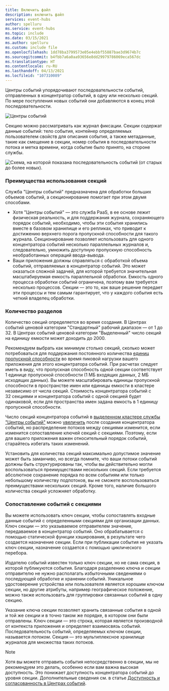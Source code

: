 ```yaml
---
title: Включить файл
description: включить файл
services: event-hubs
author: spelluru
ms.service: event-hubs
ms.topic: include
ms.date: 03/15/2021
ms.author: spelluru
ms.custom: include file
ms.openlocfilehash: 1dd78ba3799573e05e4ebbf55887bae3d9674b7c
ms.sourcegitcommit: b4fbb7a6a0aa93656e8dd29979786069eca567dc
ms.translationtype: HT
ms.contentlocale: ru-RU
ms.lasthandoff: 04/13/2021
ms.locfileid: "107310089"
---
```

Центры событий упорядочивают последовательности событий, отправленных в концентратор событий, в одну или несколько секций. По мере поступления новых событий они добавляются в конец этой последовательности. 

![Центры событий](./media/event-hubs-partitions/multiple-partitions.png)

Секцию можно рассматривать как журнал фиксации. Секции содержат данные событий: тело события, контейнер определяемых пользователем свойств для описания события, а также метаданные, такие как смещение в секции, номер события в последовательности потока и метка времени, когда событие было принято, на стороне службы.

![Схема, на которой показана последовательность событий (от старых до более новых).](./media/event-hubs-partitions/partition.png)

### <a name="advantages-of-using-partitions"></a>Преимущества использования секций
Служба "Центры событий" предназначена для обработки больших объемов событий, а секционирование помогает при этом двумя способами.

- Хотя "Центры событий" — это служба PaaS, в ее основе лежит физическая реальность, и для поддержания журнала, сохраняющего порядок событий, необходимо, чтобы эти события хранились вместе в базовом хранилище и его репликах, что приводит к достижению верхнего порога пропускной способности для такого журнала. Секционирование позволяет использовать для одного концентратора событий несколько параллельных журналов и, следовательно, умножить доступную пропускную способность необработанных операций ввода-вывода.
- Ваши приложения должны справляться с обработкой объема событий, отправляемых в концентратор событий. Это может оказаться сложной задачей, для которой требуется значительная масштабируемая емкость параллельной обработки. Емкость одного процесса обработки событий ограничена, поэтому вам требуется несколько процессов. Секции — это то, как ваше решение передает эти процессы и тем самым гарантирует, что у каждого события есть четкий владелец обработки. 

### <a name="number-of-partitions"></a>Количество разделов
Количество секций определяется во время создания. В Центрах событий ценовой категории "Стандартный" рабочий диапазон — от 1 до 32. В Центрах событий ценовой категории "Выделенный" число секций на единицу емкости может доходить до 2000. 

Рекомендуем выбрать как минимум столько секций, сколько может потребоваться для поддержания постоянного количества [единиц пропускной способности](../articles/event-hubs/event-hubs-faq.yml#what-are-event-hubs-throughput-units-) во время пиковой нагрузки вашего приложения для этого концентратора событий. При расчетах следует иметь в виду, что пропускная способность одной секции соответствует 1 единице пропускной способности (1 МБ входящих данных, 2 МБ исходящих данных). Вы можете масштабировать единицы пропускной способности в пространстве имен или единицы емкости в кластере независимо от числа секций. Стоимость концентратора событий с 32 секциями и концентратора событий с одной секцией будет одинаковой, если для пространства имен задана емкость в 1 единицу пропускной способности. 

Число секций концентратора событий в [выделенном кластере службы "Центры событий"](../articles/event-hubs/event-hubs-dedicated-overview.md) можно [увеличить](../articles/event-hubs/dynamically-add-partitions.md) после создания концентратора событий, но распределение потоков между секциями изменится, если изменится сопоставление ключей секций c секциями. Поэтому, если для вашего приложения важен относительный порядок событий, старайтесь избегать таких изменений.

Установить для количества секций максимально допустимое значение может быть заманчиво, но всегда помните, что ваши потоки событий должны быть структурированы так, чтобы вы действительно могли воспользоваться преимуществами нескольких секций. Если требуется абсолютное сохранение порядка по всем событиям или только небольшому количеству подпотоков, вы не сможете воспользоваться преимуществами нескольких секций. Кроме того, наличие большого количества секций усложняет обработку. 


### <a name="mapping-of-events-to-partitions"></a>Сопоставление событий с секциями
Вы можете использовать ключ секции, чтобы сопоставлять входные данные событий с определенными секциями для организации данных. Ключ секции — это указываемое отправителем значение, передаваемое в концентратор событий. Оно обрабатывается с помощью статической функции хэширования, в результате чего создается назначение секции. Если при публикации события не указать ключ секции, назначение создается с помощью циклического перебора.

Издателю событий известен только ключ секции, но не сама секция, в которой публикуются события. Благодаря разделению ключа и секции отправителю не нужно располагать избыточными сведениями о последующей обработке и хранении событий. Уникальное удостоверение устройства или пользователя является хорошим ключом секции, но другие атрибуты, например географическое положение, можно также использовать для группировки связанных событий в одну секцию.

Указание ключа секции позволяет хранить связанные события в одной и той же секции и в точно таком же порядке, в котором они были отправлены. Ключ секции — это строка, которая является производной от контекста приложения и определяет взаимосвязь событий. Последовательность событий, определяемых ключом секции, называется *потоком*. Секция — это мультиплексное хранилище журналов для множества таких потоков. 

> [!NOTE]
> Хотя вы можете отправить события непосредственно в секции, мы не рекомендуем это делать, особенно если вам важна высокая доступность. Это понижает доступность концентратора событий до уровня секции. Дополнительные сведения см. в статье [Доступность и согласованность в Центрах событий](../articles/event-hubs/event-hubs-availability-and-consistency.md).

